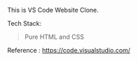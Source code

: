 This is VS Code Website Clone.

Tech Stack:

> Pure HTML and CSS

Reference :
https://code.visualstudio.com/
